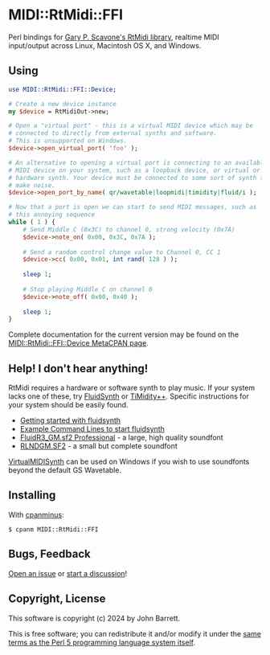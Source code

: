 # MIDI::RtMidi::FFI

Perl bindings for [Gary P. Scavone's RtMidi library](https://www.music.mcgill.ca/~gary/rtmidi/), realtime MIDI input/output across Linux, Macintosh OS X, and Windows.

## Using

```perl
use MIDI::RtMidi::FFI::Device;

# Create a new device instance
my $device = RtMidiOut->new;

# Open a "virtual port" - this is a virtual MIDI device which may be
# connected to directly from external synths and software.
# This is unsupported on Windows.
$device->open_virtual_port( 'foo' );

# An alternative to opening a virtual port is connecting to an available
# MIDI device on your system, such as a loopback device, or virtual or
# hardware synth. Your device must be connected to some sort of synth to
# make noise.
$device->open_port_by_name( qr/wavetable|loopmidi|timidity|fluid/i );

# Now that a port is open we can start to send MIDI messages, such as
# this annoying sequence
while ( 1 ) {
    # Send Middle C (0x3C) to channel 0, strong velocity (0x7A)
    $device->note_on( 0x00, 0x3C, 0x7A );
    
    # Send a random control change value to Channel 0, CC 1
    $device->cc( 0x00, 0x01, int rand( 128 ) );
    
    sleep 1;
    
    # Stop playing Middle C on channel 0
    $device->note_off( 0x00, 0x40 );
    
    sleep 1;
}
```

Complete documentation for the current version may be found on the [MIDI::RtMidi::FFI::Device MetaCPAN page](https://metacpan.org/pod/MIDI::RtMidi::FFI::Device).

## Help! I don't hear anything!

RtMidi requires a hardware or software synth to play music. If your system lacks one of these, try [FluidSynth](https://www.fluidsynth.org/) or [TiMidity++](https://timidity.sourceforge.net/).
Specific instructions for your system should be easily found.

- [Getting started with fluidsynth](https://github.com/FluidSynth/fluidsynth/wiki/GettingStarted)
- [Example Command Lines to start fluidsynth](https://github.com/FluidSynth/fluidsynth/wiki/ExampleCommandLines)
- [FluidR3\_GM.sf2 Professional](https://musical-artifacts.com/artifacts/738) - a large, high quality soundfont
- [RLNDGM.SF2](https://musical-artifacts.com/artifacts/724) - a small but complete soundfont

[VirtualMIDISynth](http://coolsoft.altervista.org/en/virtualmidisynth) can be used on Windows if you wish to use soundfonts beyond the default GS Wavetable.

## Installing

With [cpanminus](https://metacpan.org/pod/App::cpanminus):

```
$ cpanm MIDI::RtMidi::FFI
```

## Bugs, Feedback

[Open an issue](https://github.com/jbarrett/MIDI-RtMidi-FFI/issues)
or [start a discussion](https://github.com/jbarrett/MIDI-RtMidi-FFI/discussions)!

## Copyright, License

This software is copyright (c) 2024 by John Barrett.

This is free software; you can redistribute it and/or modify it under the
[same terms as the Perl 5 programming language system itself](https://dev.perl.org/licenses/).
